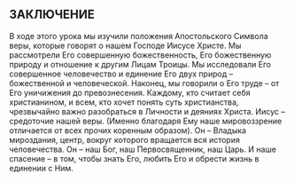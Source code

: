 ## ЗАКЛЮЧЕНИЕ
	
В ходе этого урока мы изучили положения Апостольского Символа веры, которые говорят о нашем Господе Иисусе Христе. Мы рассмотрели Его совершенную божественность, Его божественную природу и отношение к другим Лицам Троицы. Мы исследовали Его совершенное человечество и единение Его двух природ – божественной и человеческой. Наконец, мы говорили о Его труде – от Его уничижения до превознесения.
Каждому, кто считает себя христианином, и всем, кто хочет понять суть христианства, чрезвычайно важно разобраться в Личности и деяниях Христа. Иисус – средоточие нашей веры. (Именно благодаря Ему наше мировоззрение отличается от всех прочих коренным образом). Он – Владыка мироздания, центр, вокруг которого вращается вся история человечества. Он – наш Бог, наш Первосвященник, наш Царь. И наше спасение – в том, чтобы знать Его, любить Его и обрести жизнь в единении с Ним.
 
